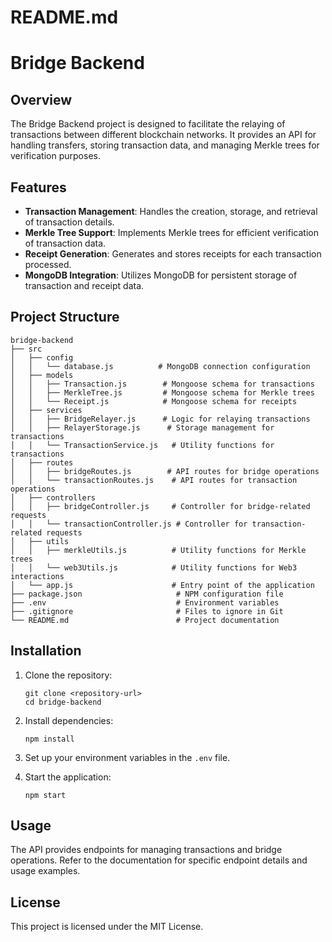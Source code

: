 # README.md

# Bridge Backend

## Overview

The Bridge Backend project is designed to facilitate the relaying of transactions between different blockchain networks. It provides an API for handling transfers, storing transaction data, and managing Merkle trees for verification purposes.

## Features

- **Transaction Management**: Handles the creation, storage, and retrieval of transaction details.
- **Merkle Tree Support**: Implements Merkle trees for efficient verification of transaction data.
- **Receipt Generation**: Generates and stores receipts for each transaction processed.
- **MongoDB Integration**: Utilizes MongoDB for persistent storage of transaction and receipt data.

## Project Structure

```
bridge-backend
├── src
│   ├── config
│   │   └── database.js          # MongoDB connection configuration
│   ├── models
│   │   ├── Transaction.js        # Mongoose schema for transactions
│   │   ├── MerkleTree.js         # Mongoose schema for Merkle trees
│   │   └── Receipt.js            # Mongoose schema for receipts
│   ├── services
│   │   ├── BridgeRelayer.js      # Logic for relaying transactions
│   │   ├── RelayerStorage.js      # Storage management for transactions
│   │   └── TransactionService.js   # Utility functions for transactions
│   ├── routes
│   │   ├── bridgeRoutes.js        # API routes for bridge operations
│   │   └── transactionRoutes.js    # API routes for transaction operations
│   ├── controllers
│   │   ├── bridgeController.js     # Controller for bridge-related requests
│   │   └── transactionController.js # Controller for transaction-related requests
│   ├── utils
│   │   ├── merkleUtils.js          # Utility functions for Merkle trees
│   │   └── web3Utils.js            # Utility functions for Web3 interactions
│   └── app.js                      # Entry point of the application
├── package.json                     # NPM configuration file
├── .env                             # Environment variables
├── .gitignore                       # Files to ignore in Git
└── README.md                        # Project documentation
```

## Installation

1. Clone the repository:
   ```
   git clone <repository-url>
   cd bridge-backend
   ```

2. Install dependencies:
   ```
   npm install
   ```

3. Set up your environment variables in the `.env` file.

4. Start the application:
   ```
   npm start
   ```

## Usage

The API provides endpoints for managing transactions and bridge operations. Refer to the documentation for specific endpoint details and usage examples.

## License

This project is licensed under the MIT License.